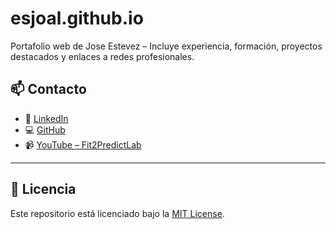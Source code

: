# esjoal.github.io
Portafolio web de Jose Estevez –  Incluye experiencia, formación, proyectos destacados y enlaces a redes profesionales.

## 📫 Contacto

- 🔗 [LinkedIn](https://linkedin.com/in/estevez-jose)
- 💻 [GitHub](https://github.com/esjoal)
- 📹 [YouTube – Fit2PredictLab](https://youtube.com/@fit2predictLab)

---

## 📝 Licencia

Este repositorio está licenciado bajo la [MIT License](LICENSE).
